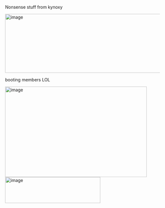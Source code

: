Nonsense stuff from kynoxy

<img width="548" height="192" alt="image" src="https://github.com/user-attachments/assets/b7fdd2d0-e8e5-4a9b-98b4-1cb8012a5e27" />

booting members LOL


<img width="461" height="295" alt="image" src="https://github.com/user-attachments/assets/e5e0ac3d-25a7-4cbe-a1ec-046389ac5307" />
<img width="310" height="85" alt="image" src="https://github.com/user-attachments/assets/1fcf4a19-2f2a-49d9-859b-189ab9fb4dc4" />

